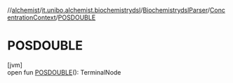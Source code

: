 //[alchemist](../../../../index.md)/[it.unibo.alchemist.biochemistrydsl](../../index.md)/[BiochemistrydslParser](../index.md)/[ConcentrationContext](index.md)/[POSDOUBLE](-p-o-s-d-o-u-b-l-e.md)

# POSDOUBLE

[jvm]\
open fun [POSDOUBLE](-p-o-s-d-o-u-b-l-e.md)(): TerminalNode
